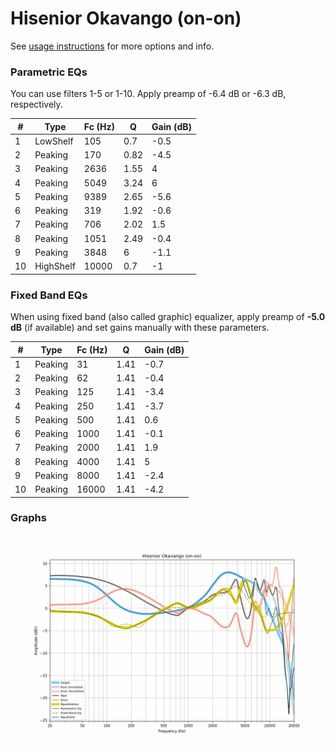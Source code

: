 # Hisenior Okavango (on-on)
See [usage instructions](https://github.com/jaakkopasanen/AutoEq#usage) for more options and info.

### Parametric EQs
You can use filters 1-5 or 1-10. Apply preamp of -6.4 dB or -6.3 dB, respectively.

|   # | Type      |   Fc (Hz) |    Q |   Gain (dB) |
|-----|-----------|-----------|------|-------------|
|   1 | LowShelf  |       105 | 0.7  |        -0.5 |
|   2 | Peaking   |       170 | 0.82 |        -4.5 |
|   3 | Peaking   |      2636 | 1.55 |         4   |
|   4 | Peaking   |      5049 | 3.24 |         6   |
|   5 | Peaking   |      9389 | 2.65 |        -5.6 |
|   6 | Peaking   |       319 | 1.92 |        -0.6 |
|   7 | Peaking   |       706 | 2.02 |         1.5 |
|   8 | Peaking   |      1051 | 2.49 |        -0.4 |
|   9 | Peaking   |      3848 | 6    |        -1.1 |
|  10 | HighShelf |     10000 | 0.7  |        -1   |

### Fixed Band EQs
When using fixed band (also called graphic) equalizer, apply preamp of **-5.0 dB** (if available) and set gains manually with these parameters.

|   # | Type    |   Fc (Hz) |    Q |   Gain (dB) |
|-----|---------|-----------|------|-------------|
|   1 | Peaking |        31 | 1.41 |        -0.7 |
|   2 | Peaking |        62 | 1.41 |        -0.4 |
|   3 | Peaking |       125 | 1.41 |        -3.4 |
|   4 | Peaking |       250 | 1.41 |        -3.7 |
|   5 | Peaking |       500 | 1.41 |         0.6 |
|   6 | Peaking |      1000 | 1.41 |        -0.1 |
|   7 | Peaking |      2000 | 1.41 |         1.9 |
|   8 | Peaking |      4000 | 1.41 |         5   |
|   9 | Peaking |      8000 | 1.41 |        -2.4 |
|  10 | Peaking |     16000 | 1.41 |        -4.2 |

### Graphs
![](./Hisenior%20Okavango%20(on-on).png)
